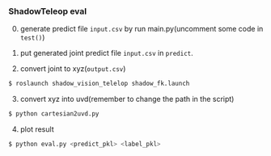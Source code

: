 ### ShadowTeleop eval
0. generate predict file `input.csv` by run main.py(uncomment some code in `test()`)
1. put generated joint predict file `input.csv` in `predict`.

2. convert joint to xyz(`output.csv`)
```bash
$ roslaunch shadow_vision_telelop shadow_fk.launch
```

3. convert xyz into uvd(remember to change the path in the script)
```bash
$ python cartesian2uvd.py
```
4. plot result
```bash
$ python eval.py <predict_pkl> <label_pkl>
```
